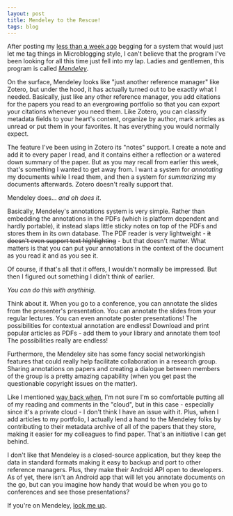 ```yaml
---
layout: post
title: Mendeley to the Rescue!
tags: blog
---
```


After posting my <a href="http://isharacomix.org/2012/07/16/tag-youre-it">less than a week ago</a> begging for a system that would just let me tag things in Microblogging style, I can't believe that the program I've been looking for all this time just fell into my lap. Ladies and gentlemen, this program is called <a href="http://mendeley.com"><em>Mendeley</em></a>.

On the surface, Mendeley looks like "just another reference manager" like Zotero, but under the hood, it has actually turned out to be exactly what I needed. Basically, just like any other reference manager, you add citations for the papers you read to an evergrowing portfolio so that you can export your citations whenever you need them. Like Zotero, you can classify metadata fields to your heart's content, organize by author, mark articles as unread or put them in your favorites. It has everything you would normally expect.

The feature I've been using in Zotero its "notes" support. I create a note and add it to every paper I read, and it contains either a reflection or a watered down summary of the paper. But as you may recall from earlier this week, that's something I wanted to get away from. I want a system for <em>annotating</em> my documents while I read them, and then a system for <em>summarizing</em> my documents afterwards. Zotero doesn't really support that.

Mendeley does... <em>and oh does it</em>.

Basically, Mendeley's annotations system is very simple. Rather than embedding the annotations in the PDFs (which is platform dependent and hardly portable), it instead slaps little sticky notes on top of the PDFs and stores them in its own database. The PDF reader is very lightweight - <del datetime="2012-07-23T15:34:06+00:00">it doesn't even support text highlighting</del> - but that doesn't matter. What matters is that you can put your annotations in the context of the document as you read it and as you see it.

Of course, if that's all that it offers, I wouldn't normally be impressed. But then I figured out something I didn't think of earlier.

<em>You can do this with anythinig.</em>

Think about it. When you go to a conference, you can annotate the slides from the presenter's presentation. You can annotate the slides from your regular lectures. You can even annotate poster presentations! The possibilities for contextual annotation are endless! Download and print popular articles as PDFs - add them to your library and annotate them too! The possibilities really are endless!

Furthermore, the Mendeley site has some fancy social networkingish features that could really help facilitate collaboration in a research group. Sharing annotations on papers and creating a dialogue between members of the group is a pretty amazing capability (when you get past the questionable copyright issues on the matter).

Like I mentioned <a href="http://isharacomix.org/2012/06/04/am-i-being-too-open">way back when</a>, I'm not sure I'm so comfortable putting all of my reading and comments in the "cloud", but in this case - especially since it's a private cloud - I don't think I have an issue with it. Plus, when I add articles to my portfolio, I actually lend a hand to the Mendeley folks by contributing to their metadata archive of all of the papers that they store, making it easier for my colleagues to find paper. That's an initiative I can get behind.

I don't like that Mendeley is a closed-source application, but they keep the data in standard formats making it easy to backup and port to other reference managers. Plus, they make their Android API open to developers. As of yet, there isn't an Android app that will let you annotate documents on the go, but can you imagine how handy that would be when you go to conferences and see those presentations?

If you're on Mendeley, <a href="http://www.mendeley.com/profiles/barry-peddycord-iii/">look me up</a>.

